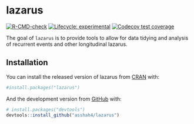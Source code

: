 
<!-- README.md is generated from README.Rmd. Please edit that file -->

# lazarus

<!-- badges: start -->

[![R-CMD-check](https://github.com/asshah4/lazarus/workflows/R-CMD-check/badge.svg)](https://github.com/asshah4/lazarus/actions)
[![Lifecycle:
experimental](https://img.shields.io/badge/lifecycle-experimental-orange.svg)](https://lifecycle.r-lib.org/articles/stages.html#experimental)
[![Codecov test
coverage](https://codecov.io/gh/asshah4/lazarus/branch/main/graph/badge.svg)](https://codecov.io/gh/asshah4/lazarus?branch=main)
<!-- badges: end -->

The goal of `lazarus` is to provide tools to allow for data tidying and
analysis of recurrent events and other longitudinal lazarus.

## Installation

You can install the released version of lazarus from
[CRAN](https://CRAN.R-project.org) with:

``` r
#install.packages("lazarus")
```

And the development version from [GitHub](https://github.com/) with:

``` r
# install.packages("devtools")
devtools::install_github("asshah4/lazarus")
```
